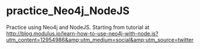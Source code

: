 # practice_Neo4j_NodeJS
Practice using Neo4j and NodeJS. Starting from tutorial at http://blog.modulus.io/learn-how-to-use-neo4j-with-node.js?utm_content=12954986&amp;utm_medium=social&amp;utm_source=twitter
